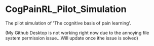 # CogPainRL_Pilot_Simulation
The pilot simulation of 'The cognitive basis of pain learning'.

(My Github Desktop is not working right now due to the annoying file system permission issue...Will update once ithe issue is solved)
